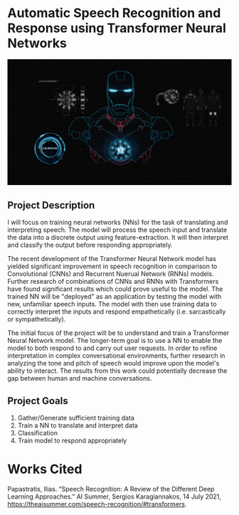 # Automatic Speech Recognition and Response using Transformer Neural Networks

![alt text](https://github.com/justinkim1107/asr-tnn-jarvis/blob/main/images/jarvis.jpeg?raw=true)

## Project Description 

I will focus on training neural networks (NNs) for the task of translating and interpreting speech. The model will process the speech input and translate the data into a discrete output using feature-extraction. It will then interpret and classify the output before responding appropriately. 

The recent development of the Transformer Neural Network model has yielded significant improvement in speech recognition in comparison to Convolutional (CNNs) and Recurrent Nuerual Network (RNNs) models. Further research of combinations of CNNs and RNNs with Transformers have found significant results which could prove useful to the model. The trained NN will be "deployed" as an application by testing the model with new, unfamiliar speech inputs. The model with then use training data to correctly interpret the inputs and respond empathetically (i.e. sarcastically or sympathetically).

The initial focus of the project will be to understand and train a Transformer Neural Network model. The longer-term goal is to use a NN to enable the model to both respond to and carry out user requests. In order to refine interpretation in complex conversational environments, further research in analyzing the tone and pitch of speech would improve upon the model's ability to interact. The results from this work could potentially decrease the gap between human and machine conversations. 


## Project Goals

1. Gather/Generate sufficient training data
2. Train a NN to translate and interpret data
3. Classification
4. Train model to respond appropriately

# Works Cited 

Papastratis, Ilias. “Speech Recognition: A Review of the Different Deep Learning Approaches.” AI Summer, Sergios Karagiannakos, 14 July 2021, https://theaisummer.com/speech-recognition/#transformers. 
